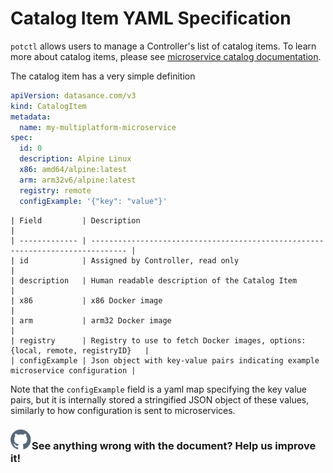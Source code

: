 # Catalog Item YAML Specification

`potctl` allows users to manage a Controller's list of catalog items. To learn more about catalog items, please see [microservice catalog documentation](../applications/microservice-registry-catalog).

The catalog item has a very simple definition

```yaml
apiVersion: datasance.com/v3
kind: CatalogItem
metadata:
  name: my-multiplatform-microservice
spec:
  id: 0
  description: Alpine Linux
  x86: amd64/alpine:latest
  arm: arm32v6/alpine:latest
  registry: remote
  configExample: '{"key": "value"}'
```

```
| Field         | Description                                                                    |
| ------------- | ------------------------------------------------------------------------------ |
| id            | Assigned by Controller, read only                                              |
| description   | Human readable description of the Catalog Item                                 |
| x86           | x86 Docker image                                                               |
| arm           | arm32 Docker image                                                             |
| registry      | Registry to use to fetch Docker images, options: {local, remote, registryID}   |
| configExample | Json object with key-value pairs indicating example microservice configuration |
```

Note that the `configExample` field is a yaml map specifying the key value pairs, but it is internally stored a stringified JSON object of these values, similarly to how configuration is sent to microservices.

<aside class="notifications contribute">
  <h3><img src="/static/images/icos/ico-github.svg" alt=""/>See anything wrong with the document? Help us improve it!</h3>
  <a href="https://github.com/eclipse-iofog/iofog.org/edit/develop/content/docs/3.0/reference-potctl/reference-catalog.md"
    target="_blank">
    
  </a>
</aside>
